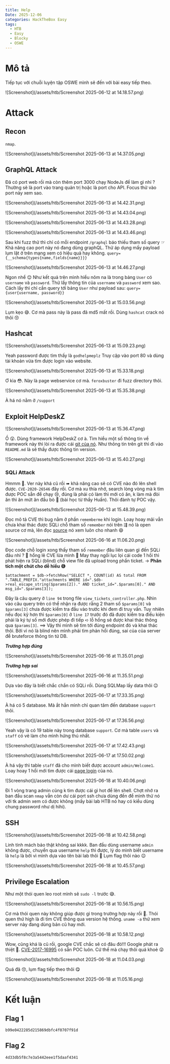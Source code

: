 ```yaml
---
title: Help
Date: 2025-12-06
categories: HackTheBox Easy
tags:
  - HTB
  - Easy
  - Blocky
  - OSWE
---
```

# Mô tả
Tiếp tục với chuỗi luyện tập OSWE mình sẽ đến với bài easy tiếp theo.

![Screenshot](/assets/htb/Screenshot 2025-06-12 at 14.18.57.png)
# Attack
## Recon
`nmap`.

![Screenshot](/assets/htb/Screenshot 2025-06-13 at 14.37.05.png)
## GraphQL Attack
Đã có port web rồi mà còn thêm port 3000 chạy NodeJs để làm gì nhỉ ? Thường sẽ là port vào trang quản trị hoặc là port cho API. Focus thử vào port này xem sao.

![Screenshot](/assets/htb/Screenshot 2025-06-13 at 14.42.31.png)

![Screenshot](/assets/htb/Screenshot 2025-06-13 at 14.43.04.png)

![Screenshot](/assets/htb/Screenshot 2025-06-13 at 14.43.28.png)

![Screenshot](/assets/htb/Screenshot 2025-06-13 at 14.43.46.png)

Sau khi fuzz thử thì chỉ có mỗi endpoint `/graphql` báo thiếu tham số query ☞ Khả năng cao port này nó đang dùng graphQL.
Thử áp dụng mấy payload lụm lặt ở trên mạng xem có hiệu quả hay không. 
`query={__schema{types{name,fields{name}}}}`

![Screenshot](/assets/htb/Screenshot 2025-06-13 at 14.46.27.png)

Ngon nhể 😌
Như kết quả trên mình hiểu nôm na là trong bảng `User` có `username` và `password`. Thử lấy thông tin của `username` và `password` xem sao.
Cách lấy thì chỉ cần query tới bảng `User` như payload sau: 
`query={user{username, password}}`

![Screenshot](/assets/htb/Screenshot 2025-06-13 at 15.03.56.png)

Lụm kẹo 😅. Cơ mà pass này là pass đã md5 mất rồi. Dùng `hashcat` crack nó thôi 😚

## Hashcat
![Screenshot](/assets/htb/Screenshot 2025-06-13 at 15.09.23.png)

Yeah password được tìm thấy là `godhelpmeplz`
Truy cập vào port 80 và dùng tài khoản vừa tìm được login vào website.

![Screenshot](/assets/htb/Screenshot 2025-06-13 at 15.33.18.png)

Ơ kìa 😳. Này là page webservice cơ mà. `feroxbuster` đi fuzz directory thôi.

![Screenshot](/assets/htb/Screenshot 2025-06-13 at 15.35.38.png)

À há nó nằm ở `/support`
## Exploit HelpDeskZ 
![Screenshot](/assets/htb/Screenshot 2025-06-13 at 15.36.47.png)

Ồ 😲. Dùng framework HelpDeskZ cơ à. Tìm hiểu một số thông tin về framework này thì lòi ra được cái [git của nó](https://github.com/helpdesk-z/helpdeskz-dev?tab=readme-ov-file).
Như thông tin trên git thì đi vào `README.md` là sẽ thấy được thông tin version.

![Screenshot](/assets/htb/Screenshot 2025-06-13 at 15.40.27.png)
### SQLi Attack
Hmmm 🤔. Ver này khá cũ rồi ➠ khả năng cao sẽ có CVE nào đó lên shell được.
`CVE-2020-26546` đây rồi.
Cơ mà xu thía nhở, search lòng vòng mà k tìm được POC sẵn để chạy 😢, đúng là phải có làm thì mới có ăn, k làm mà đòi ăn thì ăn mứt ăn đầu bò 🥹 (bài học từ thầy Huấn).
Thôi đành tự POC vậy. 

![Screenshot](/assets/htb/Screenshot 2025-06-13 at 15.48.39.png)

Đọc mô tả CVE thì bug nằm ở phần `rememberme` khi login.
Loay hoay mãi vẫn chưa khai thác được SQLi chỗ tham số `remember` nói trên ⇶ nó là open source cơ mà, lên đọc [source](https://github.com/ViktorNova/HelpDeskZ) nó xem luôn cho nhanh 😄

![Screenshot](/assets/htb/Screenshot 2025-06-16 at 11.06.20.png)

Đọc code chỗ login xong thấy tham số `remember` đâu liên quan gì đến SQLi đâu nhỉ ? 🤔 hổng lẽ CVE lừa mình 🤨
May thay ngồi lục lọi cái code 1 hồi thì phát hiện ra SQLi (blind) chỗ view file đã upload trong phần ticket.
→ **Phân tích một chút cho dễ hiểu 😅**
```
$attachment = $db->fetchRow("SELECT *, COUNT(id) AS total FROM ".TABLE_PREFIX."attachments WHERE id=".$db->real_escape_string($params[2])." AND ticket_id=".$params[0]." AND msg_id=".$params[3]);
```
Đây là câu query ở `line 94` trong file `view_tickets_controller.php`. Nhìn vào câu query trên có thể nhận ra được rằng 2 tham số `$params[0]` và `$params[3]` chưa được kiểm tra đầu vào trước khi đem đi truy vấn. Tuy nhiên nếu đọc kỹ hơn thì `$params[0]` ở `line 17` trước đó đã được kiểm tra điều kiện phải là ký tự số mới được phép đi tiếp ➪ lỗ hổng sẽ được khai thác thông qua `$params[3]`.
⟹ Vậy thì mình sẽ tìm tới đúng endpoint đó và khai thác thôi. Bởi vì nó là blind nên mình phải tìm phản hồi đúng, sai của của server để bruteforce thông tin từ DB.

_**Trường hợp đúng**_

![Screenshot](/assets/htb/Screenshot 2025-06-16 at 11.35.01.png)

_**Trường hợp sai**_

![Screenshot](/assets/htb/Screenshot 2025-06-16 at 11.35.51.png)

Dựa vào đây là biết chắc chắn có SQLi rồi. Dùng SQLMap lấy data thôi 😉

![Screenshot](/assets/htb/Screenshot 2025-06-17 at 17.33.35.png)

À há có 5 database. Mà ắt hẳn mình chỉ quan tâm đến database `support` thôi.

![Screenshot](/assets/htb/Screenshot 2025-06-17 at 17.36.56.png)

Yeah vậy là có 19 table này trong database `support`. Cơ mà table `users` và `staff` có vẻ làm cho mình hứng thú nhất.

![Screenshot](/assets/htb/Screenshot 2025-06-17 at 17.42.43.png)

![Screenshot](/assets/htb/Screenshot 2025-06-17 at 17.50.02.png)

À há vậy thì table `staff` đã cho mình biết được account `admin/Welcome1`. Loay hoay 1 hồi mới tìm được cái [page login](http://help.htb/support/?v=staff) của nó.

![Screenshot](/assets/htb/Screenshot 2025-06-18 at 10.40.06.png)

Đi 1 vòng trang admin cũng k tìm được cái gì hot để lên shell. Chợt nhớ ra ban đầu scan `nmap` vẫn còn dư cái port ssh chưa dùng đến để mình thử nó với tk admin xem có được không (mấy bài lab HTB nó hay có kiểu dùng chung password như dị hihi).
## SSH
![Screenshot](/assets/htb/Screenshot 2025-06-18 at 10.42.58.png)

Linh tính mách bảo thật không sai kkkk. Ban đầu dùng username `admin` không được, chuyển qua username `help` thì được, lý do mình biết username là `help` là bởi vì mình dựa vào tên bài lab thôi 🤣
Lụm flag thôi nào 😉

![Screenshot](/assets/htb/Screenshot 2025-06-18 at 10.45.57.png)
## Privilege Escalation
Như một thói quen leo root mình sẽ `sudo -l` trước 😅.

![Screenshot](/assets/htb/Screenshot 2025-06-18 at 10.56.15.png)

Cơ mà thói quen này không giúp được gì trong trường hợp này rồi 🤣. Thói quen thứ high là đi tìm CVE thông qua version hệ thống. `uname -a` thử xem server này đang dùng bản cũ hay mới.

![Screenshot](/assets/htb/Screenshot 2025-06-18 at 10.58.12.png)

Wow, cũng khá là cũ rồi, google CVE chắc sẽ có đâu đó!!!
Google phát ra thiệt 🤪. [CVE-2017-16995](https://github.com/Al1ex/CVE-2017-16995) có sẵn POC luôn. Cứ thế mà chạy thôi quá khoẻ 😜

![Screenshot](/assets/htb/Screenshot 2025-06-18 at 11.04.03.png)

Quá đã 😚, lụm flag tiếp theo thôi 😋

![Screenshot](/assets/htb/Screenshot 2025-06-18 at 11.05.16.png)
# Kết luận
## Flag 1
`b99e0422285d215869dbfc4f0707f91d`
## Flag 2
`4d33db5f8c7e3a5442eee1f5daaf4341`